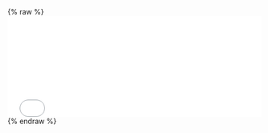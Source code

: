 ---
---
<div class="container row">
    {% raw %}
    <iframe src="Kernel.html" onload='javascript:(function(o){o.style.height=o.contentWindow.document.body.scrollHeight+"px";}(this));' style="height:200px;width:100%;border:none;overflow:hidden;"></iframe>
    {% endraw %}
</div>
